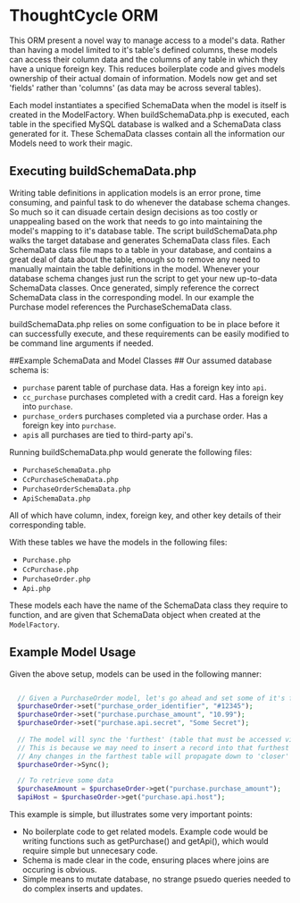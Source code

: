 # ThoughtCycle ORM #
This ORM present a novel way to manage access to a model's data. Rather than having a model limited to it's table's defined columns, these models can access their column data and the columns of any table in which they have a unique foreign key. This reduces boilerplate code and gives models ownership of their actual domain of information. Models now get and set 'fields' rather than 'columns' (as data may be across several tables).  

Each model instantiates a specified SchemaData when the model is itself is created in the ModelFactory. When buildSchemaData.php is executed, each table in the specified MySQL database is walked and a SchemaData class generated for it. These SchemaData classes contain all the information our Models need to work their magic. 

## Executing buildSchemaData.php ##
Writing table definitions in application models is an error prone, time consuming, and painful task to do whenever the database schema changes. So much so it can disuade certain design decisions as too costly or unappealing based on the work that needs to go into maintaining the model's mapping to it's database table. The script buildSchemaData.php walks the target database and generates SchemaData class files. Each SchemaData class file maps to a table in your database, and contains a great deal of data about the table, enough so to remove any need to manually maintain the table definitions in the model. Whenever your database schema changes just run the script to get your new up-to-data SchemaData classes. Once generated, simply reference the correct SchemaData class in the corresponding model. In our example the Purchase model references the PurchaseSchemaData class. 

buildSchemaData.php relies on some configuation to be in place before it can successfully execute, and these requirements can be easily modified to be command line arguments if needed. 

##Example SchemaData and Model Classes ##
Our assumed database schema is:

* `purchase` parent table of purchase data. Has a foreign key into `api`.
* `cc_purchase` purchases completed with a credit card. Has a foreign key into `purchase`.
* `purchase_order`s purchases completed via a purchase order. Has a foreign key into `purchase`.
* `api`s all purchases are tied to third-party api's. 

Running buildSchemaData.php would generate the following files:

* `PurchaseSchemaData.php`
* `CcPurchaseSchemaData.php `
* `PurchaseOrderSchemaData.php`
* `ApiSchemaData.php`

All of which have column, index, foreign key, and other key details of their corresponding table.

With these tables we have the models in the following files:

* `Purchase.php` 
* `CcPurchase.php`
* `PurchaseOrder.php`
* `Api.php`

These models each have the name of the SchemaData class they require to function, and are given that SchemaData object when created at the ```ModelFactory```.

## Example Model Usage ##

Given the above setup, models can be used in the following manner:

```php

  // Given a PurchaseOrder model, let's go ahead and set some of it's fields
  $purchaseOrder->set("purchase_order_identifier", "#12345");
  $purchaseOrder->set("purchase.purchase_amount", "10.99");
  $purchaseOrder->set("purchase.api.secret", "Some Secret"); 
  
  // The model will sync the 'furthest' (table that must be accessed via the most foreign keys) first.
  // This is because we may need to insert a record into that furthest table if the data does not yet exist. 
  // Any changes in the farthest table will propagate down to 'closer' tables to ensure the sync is correct. 
  $purchaseOrder->Sync(); 

  // To retrieve some data
  $purchaseAmount = $purchaseOrder->get("purchase.purchase_amount"); 
  $apiHost = $purchaseOrder->get("purchase.api.host"); 
```

This example is simple, but illustrates some very important points:
* No boilerplate code to get related models. Example code would be writing functions such as getPurchase() and getApi(), which would require simple but unnecesary code.
* Schema is made clear in the code, ensuring places where joins are occuring is obvious. 
* Simple means to mutate database, no strange psuedo queries needed to do complex inserts and updates. 

